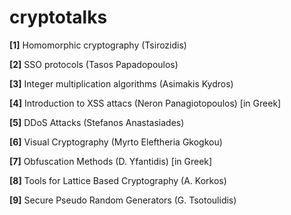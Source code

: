 # cryptotalks
**[1]** Homomorphic cryptography (Tsirozidis)

**[2]** SSO protocols (Tasos Papadopoulos)

**[3]** Integer multiplication algorithms (Asimakis Kydros)

**[4]** Introduction to XSS attacs (Neron Panagiotopoulos) [in Greek]

**[5]** DDoS Attacks (Stefanos Anastasiades)

**[6]** Visual Cryptography (Myrto Eleftheria Gkogkou)

**[7]** Obfuscation Methods (D. Yfantidis) [in Greek]

**[8]** Tools for Lattice Based Cryptography (A. Korkos) 

**[9]** Secure Pseudo Random Generators (G. Tsotoulidis) 
